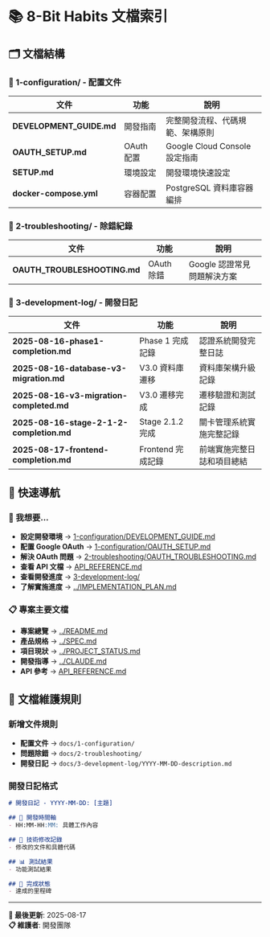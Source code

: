 # 📚 8-Bit Habits 文檔索引

## 🗂️ **文檔結構**

### **📁 1-configuration/ - 配置文件**
| 文件 | 功能 | 說明 |
|---|---|---|
| **DEVELOPMENT_GUIDE.md** | 開發指南 | 完整開發流程、代碼規範、架構原則 |
| **OAUTH_SETUP.md** | OAuth 配置 | Google Cloud Console 設定指南 |
| **SETUP.md** | 環境設定 | 開發環境快速設定 |
| **docker-compose.yml** | 容器配置 | PostgreSQL 資料庫容器編排 |

### **📁 2-troubleshooting/ - 除錯紀錄**
| 文件 | 功能 | 說明 |
|---|---|---|
| **OAUTH_TROUBLESHOOTING.md** | OAuth 除錯 | Google 認證常見問題解決方案 |

### **📁 3-development-log/ - 開發日記**
| 文件 | 功能 | 說明 |
|---|---|---|
| **2025-08-16-phase1-completion.md** | Phase 1 完成記錄 | 認證系統開發完整日誌 |
| **2025-08-16-database-v3-migration.md** | V3.0 資料庫遷移 | 資料庫架構升級記錄 |
| **2025-08-16-v3-migration-completed.md** | V3.0 遷移完成 | 遷移驗證和測試記錄 |
| **2025-08-16-stage-2-1-2-completion.md** | Stage 2.1.2 完成 | 關卡管理系統實施完整記錄 |
| **2025-08-17-frontend-completion.md** | Frontend 完成記錄 | 前端實施完整日誌和項目總結 |

## 🚀 **快速導航**

### **🔧 我想要...**
- **設定開發環境** → [1-configuration/DEVELOPMENT_GUIDE.md](./1-configuration/DEVELOPMENT_GUIDE.md)
- **配置 Google OAuth** → [1-configuration/OAUTH_SETUP.md](./1-configuration/OAUTH_SETUP.md)
- **解決 OAuth 問題** → [2-troubleshooting/OAUTH_TROUBLESHOOTING.md](./2-troubleshooting/OAUTH_TROUBLESHOOTING.md)
- **查看 API 文檔** → [API_REFERENCE.md](./API_REFERENCE.md)
- **查看開發進度** → [3-development-log/](./3-development-log/)
- **了解實施進度** → [../IMPLEMENTATION_PLAN.md](../IMPLEMENTATION_PLAN.md)

### **📋 專案主要文檔**
- **專案總覽** → [../README.md](../README.md) 
- **產品規格** → [../SPEC.md](../SPEC.md)
- **項目現狀** → [../PROJECT_STATUS.md](../PROJECT_STATUS.md)
- **開發指導** → [../CLAUDE.md](../CLAUDE.md)
- **API 參考** → [API_REFERENCE.md](./API_REFERENCE.md)

## 🎯 **文檔維護規則**

### **新增文件規則**
- **配置文件** → `docs/1-configuration/`
- **問題除錯** → `docs/2-troubleshooting/` 
- **開發日記** → `docs/3-development-log/YYYY-MM-DD-description.md`

### **開發日記格式**
```markdown
# 開發日記 - YYYY-MM-DD: [主題]

## 📅 開發時間軸
- HH:MM-HH:MM: 具體工作內容

## 🔧 技術修改記錄
- 修改的文件和具體代碼

## 📊 測試結果
- 功能測試結果

## 🎯 完成狀態
- 達成的里程碑
```

---

**📝 最後更新**: 2025-08-17  
**📋 維護者**: 開發團隊